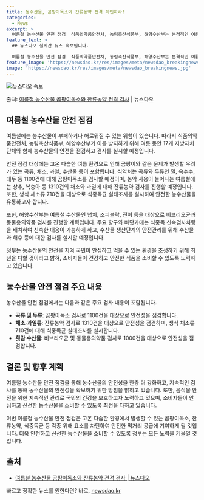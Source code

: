 ```yaml
---
title: 농수산물, 곰팡이독소와 잔류농약 전격 확인하라!
categories:
  - News
excerpt: >
  여름철 농수산물 안전 점검  식품의약품안전처, 농림축산식품부, 해양수산부는 본격적인 여름철을 대비하여 안전한…
feature_text: >
  ## 뉴스다오 실시간 뉴스 속보입니다.

  여름철 농수산물 안전 점검  식품의약품안전처, 농림축산식품부, 해양수산부는 본격적인 여름철을 대비하여 안전한…
feature_image: 'https://newsdao.kr/res/images/meta/newsdao_breakingnews.jpg'
image: 'https://newsdao.kr/res/images/meta/newsdao_breakingnews.jpg'
---
```


![뉴스다오 속보](https://newsdao.kr/res/images/meta/newsdao_breakingnews.jpg)

<p>출처: <a href="https://newsdao.kr/4011" rel="dofollow">여름철 농수산물 곰팡이독소와 잔류농약 전격 검사</a> | 뉴스다오</p>

## 여름철 농수산물 안전 점검

여름철에는 농수산물이 부패하거나 해로워질 수 있는 위험이 있습니다. 따라서 식품의약품안전처, 농림축산식품부, 해양수산부가 이를 방지하기 위해 여름 동안 17개 지방자치단체와 함께 농수산물의 안전을 점검하고 검사를 실시할 예정입니다. 

안전 점검 대상에는 고온 다습한 여름 환경으로 인해 곰팡이와 같은 문제가 발생할 우려가 있는 곡류, 채소, 과일, 수산물 등이 포함됩니다. 식약처는 곡류와 두류인 밀, 옥수수, 대두 등 1100건에 대해 곰팡이독소를 검사할 예정이며, 농약 사용이 늘어나는 여름철에는 상추, 복숭아 등 1310건의 채소와 과일에 대해 잔류농약 검사를 진행할 예정입니다. 또한, 생식 채소류 710건을 대상으로 식중독균 실태조사를 실시하여 안전한 농수산물을 유통하고자 합니다. 

또한, 해양수산부는 여름철 수산물인 넙치, 조피볼락, 전어 등을 대상으로 비브리오균과 동물용의약품 검사를 진행할 계획입니다. 주요 항구와 바닷가에는 식중독 신속검사차량을 배치하여 신속한 대응이 가능하게 하고, 수산물 생산단계의 안전관리를 위해 수산물과 해수 등에 대한 검사를 실시할 예정입니다.

정부는 농수산물의 안전을 지켜 국민이 안심하고 먹을 수 있는 환경을 조성하기 위해 최선을 다할 것이라고 밝혀, 소비자들이 건강하고 안전한 식품을 소비할 수 있도록 노력하고 있습니다.

## 농수산물 안전 점검 주요 내용

농수산물 안전 점검에서는 다음과 같은 주요 검사 내용이 포함됩니다.

- **곡류 및 두류**: 곰팡이독소 검사로 1100건을 대상으로 안전성을 점검합니다.
- **채소·과일류**: 잔류농약 검사로 1310건을 대상으로 안전성을 점검하며, 생식 채소류 710건에 대해 식중독균 실태조사를 실시합니다.
- **횟감 수산물**: 비브리오균 및 동물용의약품 검사로 1000건을 대상으로 안전성을 점검합니다.

## 결론 및 향후 계획

여름철 농수산물 안전 점검을 통해 농수산물의 안전성을 한층 더 강화하고, 지속적인 검사를 통해 농수산물의 안전성을 확보하기 위한 방침을 밝히고 있습니다. 또한, 음식물 안전을 위한 지속적인 관리로 국민의 건강을 보호하고자 노력하고 있으며, 소비자들이 안심하고 신선한 농수산물을 소비할 수 있도록 최선을 다하고 있습니다.

이번 여름철 농수산물 안전 점검은 고온 다습한 환경에서 발생할 수 있는 곰팡이독소, 잔류농약, 식중독균 등 각종 위해 요소를 차단하여 안전한 먹거리 공급에 기여하게 될 것입니다. 더욱 안전하고 신선한 농수산물을 소비할 수 있도록 정부는 모든 노력을 기울일 것입니다.

## 출처

- [여름철 농수산물 곰팡이독소와 잔류농약 전격 검사 | 뉴스다오](https://newsdao.kr/4011) 

빠르고 정확한 뉴스를 원한다면? 바로, <a href="https://newsdao.kr" rel="dofollow">newsdao.kr</a>


